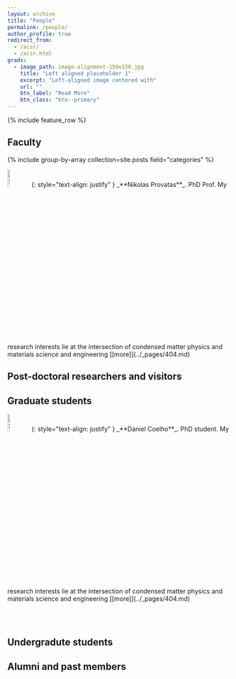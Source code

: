 ```yaml
---
layout: archive
title: "People"
permalink: /people/
author_profile: true
redirect_from: 
  - /acsr/
  - /acsr.html
grads:
  - image_path: image-alignment-150x150.jpg
    title: "Left aligned placeholder 1"
    excerpt: "Left-aligned image centered with"
    url: ""
    btn_label: "Read More"
    btn_class: "btn--primary"
---
```

{% include feature_row %}


## Faculty

{% include group-by-array collection=site.posts field="categories" %}

<!-- <div class="cf"> 
<div class="grid__wrapper">

{% for category in group_names %} -->
  <!-- only research -->
<!--   {% if category contains site.research %}
    {% assign posts = group_items[forloop.index0] %}
    {% for post in posts %}
    {% include archive-single.html type="grid" %}
    {% endfor %}
  {% endif %}
{% endfor %}

</div>
</div> -->

<img src="{{ base_path }}/images/profile_pics/nik.jpg" alt="SH23" style="width:10%;height:auto;">
{: style="text-align: justify" }
_**Nikolas Provatas**_. PhD Prof. My research interests lie at the intersection of condensed matter physics and materials science and engineering
 [[more]](../_pages/404.md)


## Post-doctoral researchers and visitors

## Graduate students

<img src="{{ base_path }}/images/profile_pics/daniel.jpg" alt="SH23" style="width:10%;height:auto;">
{: style="text-align: justify" }
_**Daniel Coelho**_. PhD student. My research interests lie at the intersection of condensed matter physics and materials science and engineering
 [[more]](../_pages/404.md)

<br><br>


<!-- {% include feature_row id="grads" type="left" %} -->


## Undergradute students

## Alumni and past members
